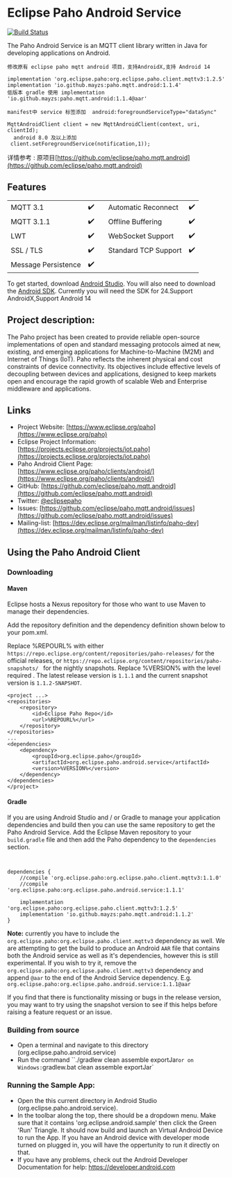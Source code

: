 # Eclipse Paho Android Service
[![Build Status](https://travis-ci.org/eclipse/paho.mqtt.android.svg?branch=master)](https://travis-ci.org/eclipse/paho.mqtt.android)

The Paho Android Service is an MQTT client library written in Java for developing applications on Android.

```
修改原有 eclipse paho mqtt android 项目，支持AndroidX,支持 Android 14

implementation 'org.eclipse.paho:org.eclipse.paho.client.mqttv3:1.2.5'
implementation 'io.github.mayzs:paho.mqtt.android:1.1.4'
低版本 gradle 使用 implementation 'io.github.mayzs:paho.mqtt.android:1.1.4@aar'

manifest中 service 标签添加  android:foregroundServiceType="dataSync"

MqttAndroidClient client = new MqttAndroidClient(context, uri, clientId);
  android 8.0 及以上添加
 client.setForegroundService(notification,1));
 ```

详情参考 : 原项目[https://github.com/eclipse/paho.mqtt.android](https://github.com/eclipse/paho.mqtt.android)


## Features
|                     |                    |   |                      |                    |
|---------------------|--------------------|---|----------------------|--------------------|
| MQTT 3.1            | :heavy_check_mark: |   | Automatic Reconnect  | :heavy_check_mark: |
| MQTT 3.1.1          | :heavy_check_mark: |   | Offline Buffering    | :heavy_check_mark: |
| LWT                 | :heavy_check_mark: |   | WebSocket Support    | :heavy_check_mark: |
| SSL / TLS           | :heavy_check_mark: |   | Standard TCP Support | :heavy_check_mark: |
| Message Persistence | :heavy_check_mark: |   |


To get started, download [Android Studio](http://developer.android.com/tools/studio/index.html). You will also need to download the [Android SDK](https://developer.android.com/sdk/installing/adding-packages.html). Currently you will need the SDK for 24.Support AndroidX,Support Android 14


## Project description:

The Paho project has been created to provide reliable open-source implementations of open and standard messaging protocols aimed at new, existing, and emerging applications for Machine-to-Machine (M2M) and Internet of Things (IoT).
Paho reflects the inherent physical and cost constraints of device connectivity. Its objectives include effective levels of decoupling between devices and applications, designed to keep markets open and encourage the rapid growth of scalable Web and Enterprise middleware and applications.


## Links

- Project Website: [https://www.eclipse.org/paho](https://www.eclipse.org/paho)
- Eclipse Project Information: [https://projects.eclipse.org/projects/iot.paho](https://projects.eclipse.org/projects/iot.paho)
- Paho Android Client Page: [https://www.eclipse.org/paho/clients/android/](https://www.eclipse.org/paho/clients/android/)
- GitHub: [https://github.com/eclipse/paho.mqtt.android](https://github.com/eclipse/paho.mqtt.android)
- Twitter: [@eclipsepaho](https://twitter.com/eclipsepaho)
- Issues: [https://github.com/eclipse/paho.mqtt.android/issues](https://github.com/eclipse/paho.mqtt.android/issues)
- Mailing-list: [https://dev.eclipse.org/mailman/listinfo/paho-dev](https://dev.eclipse.org/mailman/listinfo/paho-dev)


## Using the Paho Android Client

### Downloading

#### Maven

Eclipse hosts a Nexus repository for those who want to use Maven to manage their dependencies.

Add the repository definition and the dependency definition shown below to your pom.xml.

Replace %REPOURL% with either ``` https://repo.eclipse.org/content/repositories/paho-releases/ ``` for the official releases, or ``` https://repo.eclipse.org/content/repositories/paho-snapshots/  ``` for the nightly snapshots. Replace %VERSION% with the level required .
The latest release version is ```1.1.1``` and the current snapshot version is ```1.1.2-SNAPSHOT```.

```
<project ...>
<repositories>
    <repository>
        <id>Eclipse Paho Repo</id>
        <url>%REPOURL%</url>
    </repository>
</repositories>
...
<dependencies>
    <dependency>
        <groupId>org.eclipse.paho</groupId>
        <artifactId>org.eclipse.paho.android.service</artifactId>
        <version>%VERSION%</version>
    </dependency>
</dependencies>
</project>

```

#### Gradle

If you are using Android Studio and / or Gradle to manage your application dependencies and build then you can use the same repository to get the Paho Android Service. Add the Eclipse Maven repository to your `build.gradle` file and then add the Paho dependency to the `dependencies` section.

```


dependencies {
    //compile 'org.eclipse.paho:org.eclipse.paho.client.mqttv3:1.1.0'
    //compile 'org.eclipse.paho:org.eclipse.paho.android.service:1.1.1'
    
    implementation 'org.eclipse.paho:org.eclipse.paho.client.mqttv3:1.2.5'
    implementation 'io.github.mayzs:paho.mqtt.android:1.1.2'
}
```
__Note:__ currently you have to include the `org.eclipse.paho:org.eclipse.paho.client.mqttv3` dependency as well. We are attempting to get the build to produce an Android `AAR` file that contains both the Android service as well as it's dependencies, however this is still experimental. If you wish to try it, remove the `org.eclipse.paho:org.eclipse.paho.client.mqttv3` dependency and append `@aar` to the end of the Android Service dependency. E.g. `org.eclipse.paho:org.eclipse.paho.android.service:1.1.1@aar`

If you find that there is functionality missing or bugs in the release version, you may want to try using the snapshot version to see if this helps before raising a feature request or an issue.

### Building from source

 - Open a terminal and navigate to this directory (org.eclipse.paho.android.service)
 - Run the command ``./gradlew clean assemble exportJar` or on Windows: `gradlew.bat clean assemble exportJar`

### Running the Sample App:

 * Open the this current directory in Android Studio (org.eclipse.paho.android.service).
 * In the toolbar along the top, there should be a dropdown menu. Make sure that it contains 'org.eclipse.android.sample' then click the Green 'Run' Triangle. It should now build and launch an Virtual Android Device to run the App. If you have an Android device with developer mode turned on plugged in, you will have the oppertunity to run it directly on that.
 * If you have any problems, check out the Android Developer Documentation for help: https://developer.android.com
